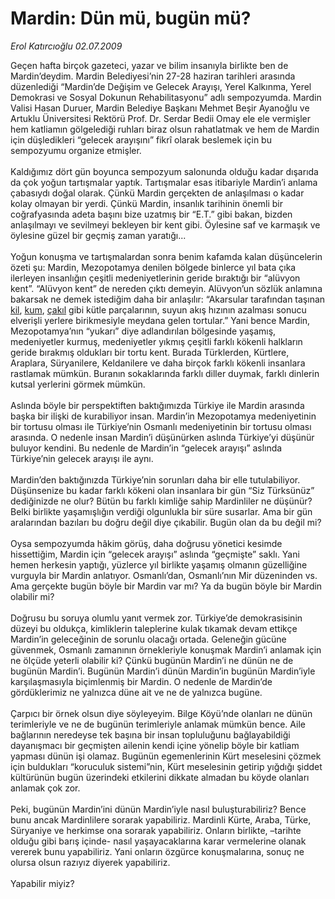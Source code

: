 # Mardin: Dün mü, bugün mü?

*Erol Katırcıoğlu 02.07.2009*

<div class="taraf_structure_2col_1zq">
<div class="margen_n">



 <p>Geçen hafta birçok gazeteci, yazar ve bilim insanıyla birlikte ben de Mardin’deydim. Mardin Belediyesi’nin 27-28 haziran tarihleri arasında düzenlediği “Mardin’de Değişim ve Gelecek Arayışı, Yerel Kalkınma, Yerel Demokrasi ve Sosyal Dokunun Rehabilitasyonu” adlı sempozyumda. Mardin Valisi Hasan Duruer, Mardin Belediye Başkanı Mehmet Beşir Ayanoğlu ve Artuklu Üniversitesi Rektörü Prof. Dr. Serdar Bedii Omay ele ele vermişler hem katliamın gölgelediği ruhları biraz olsun rahatlatmak ve hem de Mardin için düşledikleri “gelecek arayışını” fikrî olarak beslemek için bu sempozyumu organize etmişler. <br/><br/>Kaldığımız dört gün boyunca sempozyum salonunda olduğu kadar dışarıda da çok yoğun tartışmalar yaptık. Tartışmalar esas itibariyle Mardin’i anlama çabasıydı doğal olarak. Çünkü Mardin gerçekten de anlaşılması o kadar kolay olmayan bir yerdi. Çünkü Mardin, insanlık tarihinin önemli bir coğrafyasında adeta başını bize uzatmış bir “E.T.” gibi bakan, bizden anlaşılmayı ve sevilmeyi bekleyen bir kent gibi. Öylesine saf ve karmaşık ve öylesine güzel bir geçmiş zaman yaratığı... <br/><br/>Yoğun konuşma ve tartışmalardan sonra benim kafamda kalan düşüncelerin özeti şu: Mardin, Mezopotamya denilen bölgede binlerce yıl bata çıka ilerleyen insanlığın çeşitli medeniyetlerinin geride bıraktığı bir “alüvyon kent”. “Alüvyon kent” de nereden çıktı demeyin. Alüvyon’un sözlük anlamına bakarsak ne demek istediğim daha bir anlaşılır: “Akarsular tarafından taşınan <a href="http://tr.wikipedia.org/wiki/Kil" title="Kil">kil</a>, <a href="http://tr.wikipedia.org/wiki/Kum" title="Kum">kum</a>, <a href="http://tr.wikipedia.org/w/index.php?title=%C3%87ak%C4%B1l&amp;action=edit&amp;redlink=1" title="Çakıl (sayfa mevcut değil)">çakıl</a> gibi kütle parçalarının, suyun akış hızının azalması sonucu elverişli yerlere birikmesiyle meydana gelen tortular.” Yani bence Mardin, Mezopotamya’nın “yukarı” diye adlandırılan bölgesinde yaşamış, medeniyetler kurmuş, medeniyetler yıkmış çeşitli farklı kökenli halkların geride bırakmış oldukları bir tortu kent. Burada Türklerden, Kürtlere, Araplara, Süryanilere, Keldanilere ve daha birçok farklı kökenli insanlara rastlamak mümkün. Buranın sokaklarında farklı diller duymak, farklı dinlerin kutsal yerlerini görmek mümkün. <br/><br/>Aslında böyle bir perspektiften baktığımızda Türkiye ile Mardin arasında başka bir ilişki de kurabiliyor insan. Mardin’in Mezopotamya medeniyetinin bir tortusu olması ile Türkiye’nin Osmanlı medeniyetinin bir tortusu olması arasında. O nedenle insan Mardin’i düşünürken aslında Türkiye’yi düşünür buluyor kendini. Bu nedenle de Mardin’in “gelecek arayışı” aslında Türkiye’nin gelecek arayışı ile aynı. <br/><br/>Mardin’den baktığınızda Türkiye’nin sorunları daha bir elle tutulabiliyor. Düşünsenize bu kadar farklı kökeni olan insanlara bir gün “Siz Türksünüz” dediğinizde ne olur? Bütün bu farklı kimliğe sahip Mardinliler ne düşünür? Belki birlikte yaşamışlığın verdiği olgunlukla bir süre susarlar. Ama bir gün aralarından bazıları bu doğru değil diye çıkabilir. Bugün olan da bu değil mi? <br/><br/>Oysa sempozyumda hâkim görüş, daha doğrusu yönetici kesimde hissettiğim, Mardin için “gelecek arayışı” aslında “geçmişte” saklı. Yani hemen herkesin yaptığı, yüzlerce yıl birlikte yaşamış olmanın güzelliğine vurguyla bir Mardin anlatıyor. Osmanlı’dan, Osmanlı’nın Mir düzeninden vs. Ama gerçekte bugün böyle bir Mardin var mı? Ya da bugün böyle bir Mardin olabilir mi? <br/><br/>Doğrusu bu soruya olumlu yanıt vermek zor. Türkiye’de demokrasisinin düzeyi bu oldukça, kimliklerin taleplerine kulak tıkamak devam ettikçe Mardin’in geleceğinin de sorunlu olacağı ortada. Geleneğin gücüne güvenmek, Osmanlı zamanının örnekleriyle konuşmak Mardin’i anlamak için ne ölçüde yeterli olabilir ki? Çünkü bugünün Mardin’i ne dünün ne de bugünün Mardin’i. Bugünün Mardin’i dünün Mardin’in bugünün Mardin’iyle karşılaşmasıyla biçimlenmiş bir Mardin. O nedenle de Mardin’de gördüklerimiz ne yalnızca düne ait ve ne de yalnızca bugüne. <br/><br/>Çarpıcı bir örnek olsun diye söyleyeyim. Bilge Köyü’nde olanları ne dünün terimleriyle ve ne de bugünün terimleriyle anlamak mümkün bence. Aile bağlarının neredeyse tek başına bir insan topluluğunu bağlayabildiği dayanışmacı bir geçmişten ailenin kendi içine yönelip böyle bir katliam yapması dünün işi olamaz. Bugünün egemenlerinin Kürt meselesini çözmek için buldukları “koruculuk sistemi”nin, Kürt meselesinin getirip yığdığı şiddet kültürünün bugün üzerindeki etkilerini dikkate almadan bu köyde olanları anlamak çok zor. <br/><br/>Peki, bugünün Mardin’ini dünün Mardin’iyle nasıl buluşturabiliriz? Bence bunu ancak Mardinlilere sorarak yapabiliriz. Mardinli Kürte, Araba, Türke, Süryaniye ve herkimse ona sorarak yapabiliriz. Onların birlikte, –tarihte olduğu gibi barış içinde- nasıl yaşayacaklarına karar vermelerine olanak vererek bunu yapabiliriz. Yani onların özgürce konuşmalarına, sonuç ne olursa olsun razıyız diyerek yapabiliriz.<br/><br/>Yapabilir miyiz?</p>
<br/>
<br/>
<br/>



<br/>


<div id="taraf_not">
</div>

</div>


</div>
